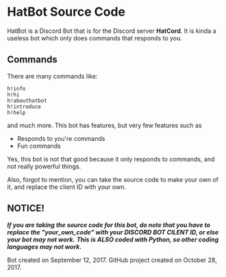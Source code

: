 # HatBot Source Code

HatBot is a Discord Bot that is for the Discord server **HatCord**. It is kinda a useless bot which only does commands that responds to you.

## Commands
There are many commands like:
```
h!info
h!hi
h!abouthatbot
h!introduce
h!help
```
and much more. This bot has features, but very few features such as
- Responds to you're commands
- Fun commands

Yes, this bot is not that good because it only responds to commands, and not really powerful things.

Also, forgot to mention, you can take the source code to make your own of it, and replace the client ID with your own.

## NOTICE!

**_If you are taking the source code for this bot, do note that you have to replace the "your_own_code" with your DISCORD BOT CILENT ID, or else your bot may not work._** **_This is ALSO coded with Python, so other coding languages may not work._**

Bot created on September 12, 2017. GitHub project created on October 28, 2017.
